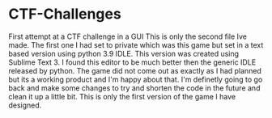 # CTF-Challenges
First attempt at a CTF challenge in a GUI
This is only the second file Ive made. The first one I had set to private which was this game but set in a text based version using python 3.9 IDLE.
This version was created using Sublime Text 3. I found this editor to be much better then the generic IDLE released by python. 
The game did not come out as exactly as I had planned but its a working product and I'm happy about that. 
I'm definetly going to go back and make some changes to try and shorten the code in the future and clean it up a little bit.
This is only the first version of the game I have designed. 
